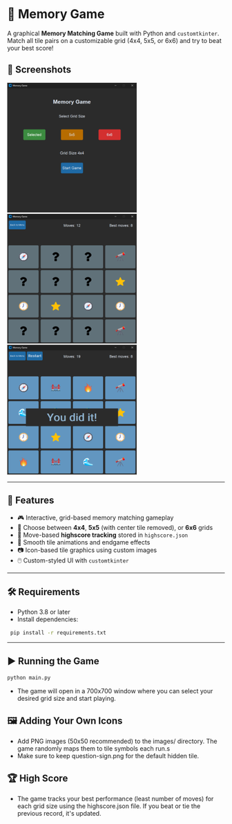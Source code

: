 # 🧠 Memory Game

A graphical **Memory Matching Game** built with Python and `customtkinter`. Match all tile pairs on a customizable
grid (4x4, 5x5, or 6x6) and try to beat your best score!

## 📸 Screenshots
<img src="/screenshots/menu.png" alt="img alt" width="300" height="300">
<img src="/screenshots/middle_game.png" alt="img alt" width="300" height="300">
<img src="/screenshots/end_game.png" alt="img alt" width="300" height="300">

---

## 🚀 Features

- 🎮 Interactive, grid-based memory matching gameplay
- 🧩 Choose between **4x4**, **5x5** (with center tile removed), or **6x6** grids
- 💾 Move-based **highscore tracking** stored in `highscore.json`
- 🎨 Smooth tile animations and endgame effects
- 📷 Icon-based tile graphics using custom images
- 🖱️ Custom-styled UI with `customtkinter`

---

## 🛠️ Requirements

- Python 3.8 or later
- Install dependencies:

 ```bash
  pip install -r requirements.txt
```

---

## ▶️ Running the Game

```bash
python main.py
```

- The game will open in a 700x700 window where you can select your desired grid size and start playing.

## 🖼️ Adding Your Own Icons

- Add PNG images (50x50 recommended) to the images/ directory. The game randomly maps them to tile symbols each run.s
- Make sure to keep question-sign.png for the default hidden tile.

## 🏆 High Score

- The game tracks your best performance (least number of moves) for each grid size using the highscore.json file. If you
  beat or tie the previous record, it's updated.
